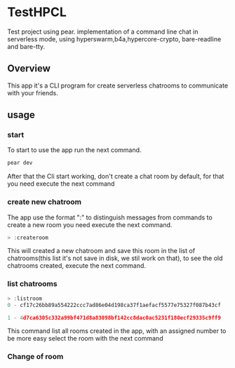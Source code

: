 # TestHPCL
Test project using pear.
implementation of a command line chat in serverless mode, using hyperswarm,b4a,hypercore-crypto, bare-readline and bare-tty.

## Overview
This app it's a CLI program for create serverless chatrooms to communicate  with your friends.

## usage

### start
To start to use the app run the next command.
```js
pear dev  
```
After that the Cli start working, don't create a chat room by default, for that you need execute the next command

### create new chatroom
The app use the format ":<coomand>" to distinguish messages from commands to create a new room you need execute the next command.
```js
> :createroom
```

This will created a new chatroom and save this room in the list of chatrooms(this list it's not save in disk, we stil work on that), to see the old chatrooms created, execute the next command.

### list chatrooms
```js
> :listroom
0 - cf17c26bb89a554222ccc7ad86e04d198ca37f1aefacf5577e75327f087b43cf

1 - 4d7ca6305c332a99bf471d8a83098bf142cc8dac0ac5231f180ecf29335c9ff9

```
This command list all rooms created in the app, with an assigned number to be more easy select the room with the next command

### Change of room
